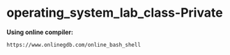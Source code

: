 # operating_system_lab_class-Private

**Using online compiler:**
```
https://www.onlinegdb.com/online_bash_shell
```
